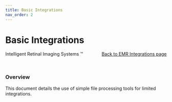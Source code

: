 ```yaml
---
title: Basic Integrations
nav_order: 2
---
```


# Basic Integrations


<div style="position:absolute;">
Intelligent Retinal Imaging Systems &#8482;
</div>


<div align="right">
  <a href="{{ site.baseurl }}/docs/integration/EMRIntegrations/">Back to EMR Integrations page</a>
</div>

&nbsp;
### Overview
This document details the use of simple file processing tools for limited integrations.